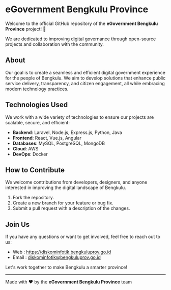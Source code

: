 
# eGovernment Bengkulu Province

Welcome to the official GitHub repository of the **eGovernment Bengkulu Province** project! 🚀

We are dedicated to improving digital governance through open-source projects and collaboration with the community.

## About
Our goal is to create a seamless and efficient digital government experience for the people of Bengkulu. We aim to develop solutions that enhance public service delivery, transparency, and citizen engagement, all while embracing modern technology practices.

## Technologies Used

We work with a wide variety of technologies to ensure our projects are scalable, secure, and efficient:

- **Backend**: Laravel, Node.js, Express.js, Python, Java
- **Frontend**: React, Vue.js, Angular
- **Databases**: MySQL, PostgreSQL, MongoDB
- **Cloud**: AWS
- **DevOps**: Docker

## How to Contribute

We welcome contributions from developers, designers, and anyone interested in improving the digital landscape of Bengkulu.

1. Fork the repository.
2. Create a new branch for your feature or bug fix.
3. Submit a pull request with a description of the changes.

## Join Us

If you have any questions or want to get involved, feel free to reach out to us:

- Web : https://diskominfotik.bengkuluprov.go.id
- Email : diskominfotik@bengkuluprov.go.id

Let's work together to make Bengkulu a smarter province!

---

Made with ❤️ by the **eGovernment Bengkulu Province** team
